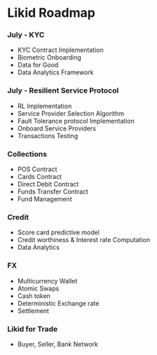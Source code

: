 # Likid Roadmap

### July - KYC
- KYC Contract Implementation
- Biometric Onboarding
- Data for Good
- Data Analytics Framework

### July - Resilient Service Protocol
- RL Implementation
- Service Provider Selection Algorithm
- Fault Tolerance protocol Implementation
- Onboard Service Providers
- Transactions Testing

### Collections
- POS Contract
- Cards Contract
- Direct Debit Contract
- Funds Transfer Contract
- Fund Management

### Credit 
- Score card predictive model
- Credit worthiness & Interest rate Computation
- Data Analytics

### FX
- Multicurrency Wallet
- Atomic Swaps
- Cash token
- Deterministic Exchange rate
- Settlement

### Likid for Trade
- Buyer, Seller, Bank Network

